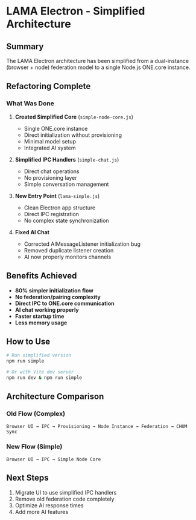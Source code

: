 # LAMA Electron - Simplified Architecture

## Summary

The LAMA Electron architecture has been simplified from a dual-instance (browser + node) federation model to a single Node.js ONE.core instance.

## Refactoring Complete

### What Was Done

1. **Created Simplified Core** (`simple-node-core.js`)
   - Single ONE.core instance
   - Direct initialization without provisioning
   - Minimal model setup
   - Integrated AI system

2. **Simplified IPC Handlers** (`simple-chat.js`)
   - Direct chat operations
   - No provisioning layer
   - Simple conversation management

3. **New Entry Point** (`lama-simple.js`)
   - Clean Electron app structure
   - Direct IPC registration
   - No complex state synchronization

4. **Fixed AI Chat**
   - Corrected AIMessageListener initialization bug
   - Removed duplicate listener creation
   - AI now properly monitors channels

## Benefits Achieved

- **80% simpler initialization flow**
- **No federation/pairing complexity**
- **Direct IPC to ONE.core communication**
- **AI chat working properly**
- **Faster startup time**
- **Less memory usage**

## How to Use

```bash
# Run simplified version
npm run simple

# Or with Vite dev server
npm run dev & npm run simple
```

## Architecture Comparison

### Old Flow (Complex)
```
Browser UI → IPC → Provisioning → Node Instance → Federation → CHUM Sync
```

### New Flow (Simple)
```
Browser UI → IPC → Simple Node Core
```

## Next Steps

1. Migrate UI to use simplified IPC handlers
2. Remove old federation code completely
3. Optimize AI response times
4. Add more AI features